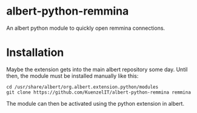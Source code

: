 # albert-python-remmina
An albert python module to quickly open remmina connections.

# Installation
Maybe the extension gets into the main albert repository some day. Until then, the module must be installed manually like this:
```
cd /usr/share/albert/org.albert.extension.python/modules
git clone https://github.com/KuenzelIT/albert-python-remmina remmina
```
The module can then be activated using the python extension in albert.
